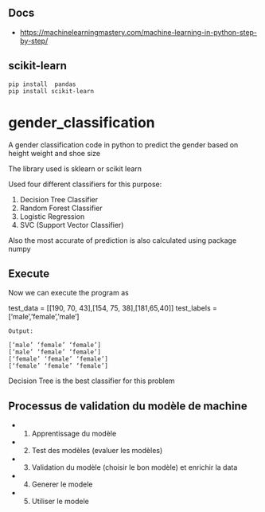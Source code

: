 ## Docs

- https://machinelearningmastery.com/machine-learning-in-python-step-by-step/

##  scikit-learn

```
pip install  pandas
pip install scikit-learn
```

# gender_classification
A gender classification code in python to predict the gender based on height weight and shoe size

The library used is sklearn or scikit learn

Used four different classifiers for this purpose:

1. Decision Tree Classifier 
2. Random Forest Classifier 
3. Logistic Regression 
4. SVC (Support Vector Classifier)

Also the most accurate of prediction is also calculated using package numpy


##  Execute

Now we can execute the program as

test_data = [[190, 70, 43],[154, 75, 38],[181,65,40]]
test_labels = [‘male’,’female’,’male’]

```
Output:

[‘male’ ‘female’ ‘female’]
[‘male’ ‘female’ ‘female’]
[‘female’ ‘female’ ‘female’]
[‘female’ ‘female’ ‘female’]
```

Decision Tree is the best classifier for this problem

## Processus de validation du modèle de machine 

- 1. Apprentissage du modèle
- 2. Test des modèles (evaluer les modèles) 
- 3. Validation du modèle (choisir le bon modèle) et enrichir la data
- 4. Generer le modele
- 5. Utiliser le modele
